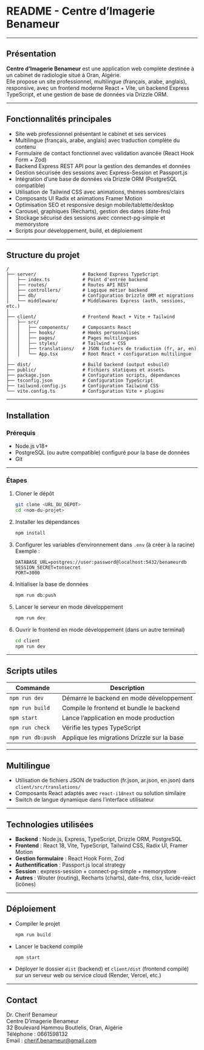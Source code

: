# README - Centre d’Imagerie Benameur

---

## Présentation

**Centre d’Imagerie Benameur** est une application web complète destinée à un cabinet de radiologie situé à Oran, Algérie.  
Elle propose un site professionnel, multilingue (français, arabe, anglais), responsive, avec un frontend moderne React + Vite, un backend Express TypeScript, et une gestion de base de données via Drizzle ORM.

---

## Fonctionnalités principales

- Site web professionnel présentant le cabinet et ses services
- Multilingue (français, arabe, anglais) avec traduction complète du contenu
- Formulaire de contact fonctionnel avec validation avancée (React Hook Form + Zod)
- Backend Express REST API pour la gestion des demandes et données
- Gestion sécurisée des sessions avec Express-Session et Passport.js
- Intégration d’une base de données via Drizzle ORM (PostgreSQL compatible)
- Utilisation de Tailwind CSS avec animations, thèmes sombres/clairs
- Composants UI Radix et animations Framer Motion
- Optimisation SEO et responsive design mobile/tablette/desktop
- Carousel, graphiques (Recharts), gestion des dates (date-fns)
- Stockage sécurisé des sessions avec connect-pg-simple et memorystore
- Scripts pour développement, build, et déploiement

---

## Structure du projet

```
/
├── server/                 # Backend Express TypeScript
│   ├── index.ts            # Point d'entrée backend
│   ├── routes/             # Routes API REST
│   ├── controllers/        # Logique métier backend
│   ├── db/                 # Configuration Drizzle ORM et migrations
│   └── middleware/         # Middlewares Express (auth, sessions, etc.)
│
├── client/                 # Frontend React + Vite + Tailwind
│   ├── src/
│   │   ├── components/     # Composants React
│   │   ├── hooks/          # Hooks personnalisés
│   │   ├── pages/          # Pages multilingues
│   │   ├── styles/         # Tailwind + CSS
│   │   ├── translations/   # JSON fichiers de traduction (fr, ar, en)
│   │   └── App.tsx         # Root React + configuration multilingue
│
├── dist/                   # Build backend (output esbuild)
├── public/                 # Fichiers statiques et assets
├── package.json            # Configuration scripts, dépendances
├── tsconfig.json           # Configuration TypeScript
├── tailwind.config.js      # Configuration Tailwind CSS
└── vite.config.ts          # Configuration Vite + plugins
```

---

## Installation

### Prérequis

- Node.js v18+
- PostgreSQL (ou autre compatible) configuré pour la base de données
- Git

---

### Étapes

1. Cloner le dépôt

   ```bash
   git clone <URL_DU_DEPOT>
   cd <nom-du-projet>
   ```

2. Installer les dépendances

   ```bash
   npm install
   ```

3. Configurer les variables d’environnement dans `.env` (à créer à la racine)  
   Exemple :

   ```
   DATABASE_URL=postgres://user:password@localhost:5432/benameurdb
   SESSION_SECRET=tonsecret
   PORT=3000
   ```

4. Initialiser la base de données

   ```bash
   npm run db:push
   ```

5. Lancer le serveur en mode développement

   ```bash
   npm run dev
   ```

6. Ouvrir le frontend en mode développement (dans un autre terminal)
   ```bash
   cd client
   npm run dev
   ```

---

## Scripts utiles

| Commande          | Description                                 |
| ----------------- | ------------------------------------------- |
| `npm run dev`     | Démarre le backend en mode développement    |
| `npm run build`   | Compile le frontend et bundle le backend    |
| `npm start`       | Lance l’application en mode production      |
| `npm run check`   | Vérifie les types TypeScript                |
| `npm run db:push` | Applique les migrations Drizzle sur la base |

---

## Multilingue

- Utilisation de fichiers JSON de traduction (fr.json, ar.json, en.json) dans `client/src/translations/`
- Composants React adaptés avec `react-i18next` ou solution similaire
- Switch de langue dynamique dans l’interface utilisateur

---

## Technologies utilisées

- **Backend** : Node.js, Express, TypeScript, Drizzle ORM, PostgreSQL
- **Frontend** : React 18, Vite, TypeScript, Tailwind CSS, Radix UI, Framer Motion
- **Gestion formulaire** : React Hook Form, Zod
- **Authentification** : Passport.js local strategy
- **Session** : express-session + connect-pg-simple + memorystore
- **Autres** : Wouter (routing), Recharts (charts), date-fns, clsx, lucide-react (icônes)

---

## Déploiement

- Compiler le projet
  ```bash
  npm run build
  ```
- Lancer le backend compilé
  ```bash
  npm start
  ```
- Déployer le dossier `dist` (backend) et `client/dist` (frontend compilé) sur un serveur web ou service cloud (Render, Vercel, etc.)

---

## Contact

Dr. Cherif Benameur  
Centre D’imagerie Benameur  
32 Boulevard Hammou Boutlelis, Oran, Algérie  
Téléphone : 0661598132  
Email : cherif.benameur@gmail.com
